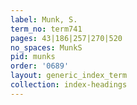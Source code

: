 ```yaml
---
label: Munk, S.
term_no: term741
pages: 43|186|257|270|520
no_spaces: MunkS
pid: munks
order: '0689'
layout: generic_index_term
collection: index-headings
---
```

